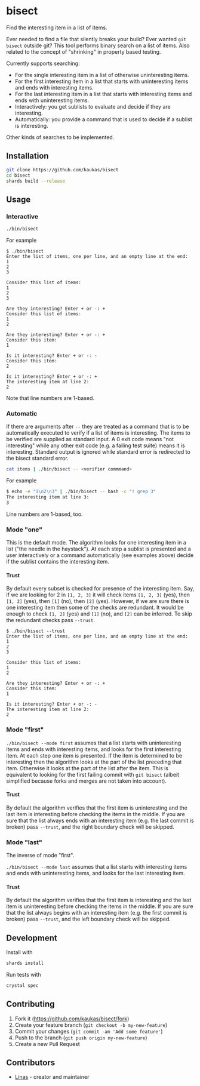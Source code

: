 # bisect

Find the interesting item in a list of items.

Ever needed to find a file that silently breaks your build? Ever wanted `git bisect` outside git? This tool performs binary search on a list of items. Also related to the concept of "shrinking" in property based testing.

Currently supports searching:

- For the single interesting item in a list of otherwise uninteresting items.
- For the first interesting item in a list that starts with uninteresting items and ends with interesting items.
- For the last interesting item in a list that starts with interesting items and ends with uninteresting items.
- Interactively: you get sublists to evaluate and decide if they are interesting.
- Automatically: you provide a command that is used to decide if a sublist is interesting.

Other kinds of searches to be implemented.

## Installation

```bash
git clone https://github.com/kaukas/bisect
cd bisect
shards build --release
```

## Usage

### Interactive

```bash
./bin/bisect
```

For example

```
$ ./bin/bisect
Enter the list of items, one per line, and an empty line at the end:
1
2
3

Consider this list of items:
1
2
3

Are they interesting? Enter + or -: +
Consider this list of items:
1
2

Are they interesting? Enter + or -: +
Consider this item:
1

Is it interesting? Enter + or -: -
Consider this item:
2

Is it interesting? Enter + or -: +
The interesting item at line 2:
2
```

Note that line numbers are 1-based.

### Automatic

If there are arguments after `--` they are treated as a command that is to be automatically executed to verify if a list of items is interesting. The items to be verified are supplied as standard input. A 0 exit code means "not interesting" while any other exit code (e.g. a failing test suite) means it is interesting. Standard output is ignored while standard error is redirected to the bisect standard error.

```bash
cat items | ./bin/bisect -- <verifier commmand>
```

For example

```bash
$ echo -e "1\n2\n3" | ./bin/bisect -- bash -c "! grep 3"
The interesting item at line 3:
3
```

Line numbers are 1-based, too.

### Mode "one"

This is the default mode. The algorithm looks for one interesting item in a list ("the needle in the haystack"). At each step a sublist is presented and a user interactively or a command automatically (see examples above) decide if the sublist contains the interesting item.

#### Trust

By default every subset is checked for presence of the interesting item. Say, if we are looking for 2 in `[1, 2, 3]` it will check items `[1, 2, 3]` (yes), then `[1, 2]` (yes), then `[1]` (no), then `[2]` (yes). However, if we are sure there is one interesting item then some of the checks are redundant. It would be enough to check `[1, 2]` (yes) and `[1]` (no), and `[2]` can be inferred. To skip the redundant checks pass `--trust`.

```
$ ./bin/bisect --trust
Enter the list of items, one per line, and an empty line at the end:
1
2
3

Consider this list of items:
1
2

Are they interesting? Enter + or -: +
Consider this item:
1

Is it interesting? Enter + or -: -
The interesting item at line 2:
2
```

### Mode "first"

`./bin/bisect --mode first` assumes that a list starts with uninteresting items and ends with interesting items, and looks for the first interesting item. At each step one item is presented. If the item is determined to be interesting then the algorithm looks at the part of the list preceding that item. Otherwise it looks at the part of the list after the item. This is equivalent to looking for the first failing commit with `git bisect` (albeit simplified because forks and merges are not taken into account).

#### Trust

By default the algorithm verifies that the first item is uninteresting and the last item is interesting before checking the items in the middle. If you are sure that the list always ends with an interesting item (e.g. the last commit is broken) pass `--trust`, and the right boundary check will be skipped.

### Mode "last"

The inverse of mode "first".

`./bin/bisect --mode last` assumes that a list starts with interesting items and ends with uninteresting items, and looks for the last interesting item.

#### Trust

By default the algorithm verifies that the first item is interesting and the last item is uninteresting before checking the items in the middle. If you are sure that the list always begins with an interesting item (e.g. the first commit is broken) pass `--trust`, and the left boundary check will be skipped.

## Development

Install with

```bash
shards install
```

Run tests with

```bash
crystal spec
```

## Contributing

1. Fork it (<https://github.com/kaukas/bisect/fork>)
2. Create your feature branch (`git checkout -b my-new-feature`)
3. Commit your changes (`git commit -am 'Add some feature'`)
4. Push to the branch (`git push origin my-new-feature`)
5. Create a new Pull Request

## Contributors

- [Linas](https://github.com/kaukas) - creator and maintainer
